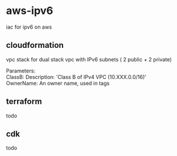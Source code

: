 # aws-ipv6
iac for ipv6 on aws
## cloudformation
vpc stack for dual stack vpc with IPv6 subnets ( 2 public + 2 private)

Parameters:   
  ClassB:  Description: 'Class B of IPv4 VPC (10.XXX.0.0/16)'  
  OwnerName:   An owner name, used in tags  

## terraform
todo  
  
## cdk
todo  
